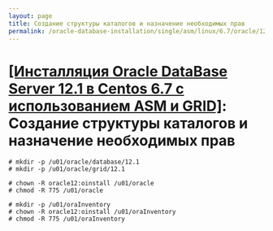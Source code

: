 ```yaml
---
layout: page
title: Создание структуры каталогов и назначение необходимых прав
permalink: /oracle-database-installation/single/asm/linux/6.7/oracle/12.1/create-folder-structure-and-user-permissions/
---
```



# <a href="/oracle-database-installation/asm/linux/6.7/oracle/12.1/">[Инсталляция Oracle DataBase Server 12.1 в Centos 6.7 с использованием ASM и GRID]</a>: Создание структуры каталогов и назначение необходимых прав


	# mkdir -p /u01/oracle/database/12.1
	# mkdir -p /u01/oracle/grid/12.1

	# chown -R oracle12:oinstall /u01/oracle
	# chmod -R 775 /u01/oracle

	# mkdir -p /u01/oraInventory
	# chown -R oracle12:oinstall /u01/oraInventory
	# chmod -R 775 /u01/oraInventory
